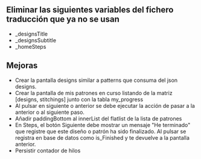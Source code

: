 ## Eliminar las siguientes variables del fichero traducción que ya no se usan
- _designsTitle
- _designsSubtitle
- _homeSteps


## Mejoras  
- Crear la pantalla designs similar a patterns que consuma del json designs.
- Crear la pantalla de mis patrones en curso listando de la matriz [designs, stitchings] junto con la tabla my_progress
- Al pulsar en siguiente o anterior se debe ejecutar la acción de pasar a la anterior o al siguiente paso.
- Añadir paddingBottom al innerList del flatlist de la lista de patrones
- En Steps, el botón Siguiente debe mostrar un mensaje "He terminado" que registre que este diseño o patrón ha sido finalizado. Al pulsar
se registra en base de datos como is_Finished y te devuelve a la pantalla anterior.
- Persistir contador de hilos
